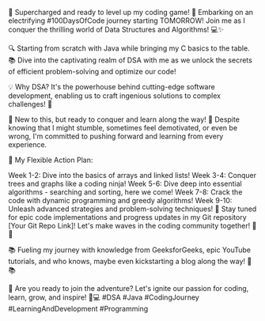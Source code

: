 🚀 Supercharged and ready to level up my coding game! 🌟 Embarking on an electrifying #100DaysOfCode journey starting TOMORROW! Join me as I conquer the thrilling world of Data Structures and Algorithms! 💻✨

🔍 Starting from scratch with Java while bringing my C basics to the table. 📚 Dive into the captivating realm of DSA with me as we unlock the secrets of efficient problem-solving and optimize our code!

💡 Why DSA? It's the powerhouse behind cutting-edge software development, enabling us to craft ingenious solutions to complex challenges! 🚀

👶 New to this, but ready to conquer and learn along the way! 💪 Despite knowing that I might stumble, sometimes feel demotivated, or even be wrong, I'm committed to pushing forward and learning from every experience.

📆 My Flexible Action Plan:

Week 1-2: Dive into the basics of arrays and linked lists!
Week 3-4: Conquer trees and graphs like a coding ninja!
Week 5-6: Dive deep into essential algorithms - searching and sorting, here we come!
Week 7-8: Crack the code with dynamic programming and greedy algorithms!
Week 9-10: Unleash advanced strategies and problem-solving techniques!
📂 Stay tuned for epic code implementations and progress updates in my Git repository [Your Git Repo Link]! Let's make waves in the coding community together! 🌊💥

📚 Fueling my journey with knowledge from GeeksforGeeks, epic YouTube tutorials, and who knows, maybe even kickstarting a blog along the way! 🚀📚

🎉 Are you ready to join the adventure? Let's ignite our passion for coding, learn, grow, and inspire! 💪💻 #DSA #Java #CodingJourney #LearningAndDevelopment #Programming
